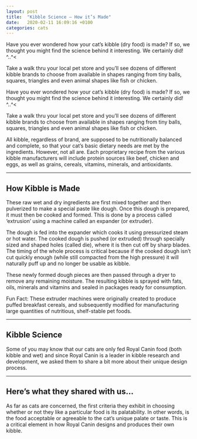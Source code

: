 ```yaml
---
layout: post
title:  "Kibble Science – How it’s Made"
date:   2020-02-11 16:09:16 +0100
categories: cats
---
```


Have you ever wondered how your cat’s kibble (dry food) is made? If so, we thought you might find the science behind it interesting. We certainly did! ^..^<

Take a walk thru your local pet store and you’ll see dozens of different kibble brands to choose from available in shapes ranging from tiny balls, squares, triangles and even animal shapes like fish or chicken.


Have you ever wondered how your cat’s kibble (dry food) is made? If so, we thought you might find the science behind it interesting. We certainly did! ^..^<

Take a walk thru your local pet store and you’ll see dozens of different kibble brands to choose from available in shapes ranging from tiny balls, squares, triangles and even animal shapes like fish or chicken.


All kibble, regardless of brand, are supposed to be nutritionally balanced and complete, so that your cat’s basic dietary needs are met by the ingredients. However, not all are. Each proprietary recipe from the various kibble manufacturers will include protein sources like beef, chicken and eggs, as well as grains, cereals, vitamins, minerals, and antioxidants.
___
## How Kibble is Made

These raw wet and dry ingredients are first mixed together and then pulverized to make a special paste like dough. Once this dough is prepared, it must then be cooked and formed. This is done by a process called ‘extrusion’ using a machine called an expander (or extruder).

The dough is fed into the expander which cooks it using pressurized steam or hot water. The cooked dough is pushed (or extruded) through specially sized and shaped holes (called die), where it is then cut off by sharp blades. The timing of the whole process is critical because if the cooked dough isn’t cut quickly enough (while still compacted from the high pressure) it will naturally puff up and no longer be usable as kibble.

These newly formed dough pieces are then passed through a dryer to remove any remaining moisture. The resulting kibble is sprayed with fats, oils, minerals and vitamins and sealed in packages ready for consumption.

Fun Fact: These extruder machines were originally created to produce puffed breakfast cereals, and subsequently modified for manufacturing large quantities of nutritious, shelf-stable pet foods.
___
## Kibble Science

Some of you may know that our cats are only fed Royal Canin food (both kibble and wet) and since Royal Canin is a leader in kibble research and development, we asked them to share a bit more about their unique design process.
___
## Here’s what they shared with us…

As far as cats are concerned, the first criteria they exhibit in choosing whether or not they like a particular food is its palatability. In other words, is the food acceptable or agreeable to the cat’s unique palate or taste. This is a critical element in how Royal Canin designs and produces their own kibble.